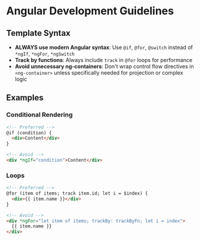 # Angular Development Guidelines

## Template Syntax
- **ALWAYS use modern Angular syntax**: Use `@if`, `@for`, `@switch` instead of `*ngIf`, `*ngFor`, `*ngSwitch`
- **Track by functions**: Always include `track` in `@for` loops for performance
- **Avoid unnecessary ng-containers**: Don't wrap control flow directives in `<ng-container>` unless specifically needed for projection or complex logic

## Examples

### Conditional Rendering
```html
<!-- Preferred -->
@if (condition) {
  <div>Content</div>
}

<!-- Avoid -->
<div *ngIf="condition">Content</div>
```

### Loops
```html
<!-- Preferred -->
@for (item of items; track item.id; let i = $index) {
  <div>{{ item.name }}</div>
}

<!-- Avoid -->
<div *ngFor="let item of items; trackBy: trackByFn; let i = index">
  {{ item.name }}
</div>
```